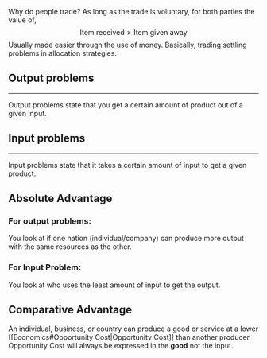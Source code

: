  Why do people trade?
As long as the trade is voluntary, for both parties the value of, 
$$
\text{Item received} > \text{Item given away}
$$
Usually made easier through the use of money.
Basically, trading settling problems in allocation strategies.

## Output problems
---
Output problems state that you get a certain amount of product out of a given input.

## Input problems
---
Input problems state that it takes a certain amount of input to get a given product.

## Absolute Advantage
### For output problems: 
You look at if one nation (individual/company) can produce more output with the same resources as the other.

### For Input Problem:
You look at who uses the least amount of input to get the output.

## Comparative Advantage
An individual, business, or country can produce a good or service at a lower [[Economics#Opportunity Cost|Opportunity Cost]] than another producer.
Opportunity Cost will always be expressed in the **good** not the input.